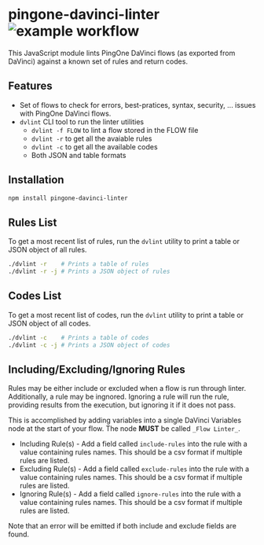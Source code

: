 pingone-davinci-linter  ![example workflow](https://github.com/pingone-davinci/pingone-davinci-linter/actions/workflows/tests.yml/badge.svg)
=========

This JavaScript module lints PingOne DaVinci flows (as exported from DaVinci) against a known set of
rules and return codes.

## Features

- Set of flows to check for errors, best-pratices, syntax, security, ... issues with PingOne DaVinci flows.
- `dvlint` CLI tool to run the linter utilities
  - `dvlint -f FLOW` to lint a flow stored in the FLOW file
  - `dvlint -r` to get all the avaiable rules
  - `dvlint -c` to get all the available codes
  - Both JSON and table formats

## Installation

```bash
npm install pingone-davinci-linter
```

## Rules List
To get a most recent list of rules, run the `dvlint` utility to print a table or JSON object of all rules.
```bash
./dvlint -r    # Prints a table of rules
./dvlint -r -j # Prints a JSON object of rules
```

## Codes List
To get a most recent list of codes, run the `dvlint` utility to print a table or JSON object of all codes.
```bash
./dvlint -c    # Prints a table of codes
./dvlint -c -j # Prints a JSON object of codes
```

## Including/Excluding/Ignoring Rules
Rules may be either include or excluded when a flow is run through linter.  Additionally, a rule may be ingnored.  Ignoring a rule will run the rule, providing results from the execution, but ignoring it if it does not pass.

This is accomplished by adding variables into a single DaVinci Variables node at the start of your flow.  The node **MUST** be called `_Flow Linter_`.

* Including Rule(s) - Add a field called `include-rules` into the rule with a value containing rules names.  This should be a csv format if multiple rules are listed.
* Excluding Rule(s) - Add a field called `exclude-rules` into the rule with a value containing rules names.  This should be a csv format if multiple rules are listed.
* Ignoring Rule(s) - Add a field called `ignore-rules` into the rule with a value containing rules names.  This should be a csv format if multiple rules are listed.

Note that an error will be emitted if both include and exclude fields are found.


